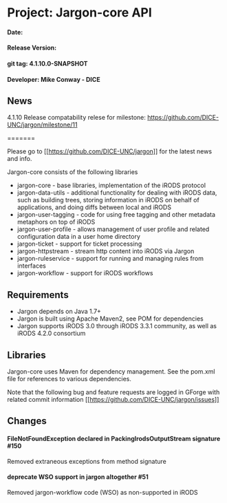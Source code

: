 
# Project: Jargon-core API
#### Date: 
#### Release Version:
#### git tag: 4.1.10.0-SNAPSHOT
#### Developer: Mike Conway - DICE

## News

4.1.10 Release compatability relese
for milestone: https://github.com/DICE-UNC/jargon/milestone/11

=======

Please go to [[https://github.com/DICE-UNC/jargon]] for the latest news and info.

Jargon-core consists of the following libraries

* jargon-core - base libraries, implementation of the iRODS protocol
* jargon-data-utils - additional functionality for dealing with iRODS data, such as building trees, storing information in iRODS on behalf of applications, and doing diffs between local and iRODS
* jargon-user-tagging - code for using free tagging and other metadata metaphors on top of iRODS
* jargon-user-profile - allows management of user profile and related configuration data in a user home directory
* jargon-ticket - support for ticket processing
* jargon-httpstream - stream http content into iRODS via Jargon
* jargon-ruleservice - support for running and managing rules from interfaces
* jargon-workflow - support for iRODS workflows

## Requirements

* Jargon depends on Java 1.7+
* Jargon is built using Apache Maven2, see POM for dependencies
* Jargon supports iRODS 3.0 through iRODS 3.3.1 community, as well as iRODS 4.2.0 consortium

## Libraries

Jargon-core uses Maven for dependency management.  See the pom.xml file for references to various dependencies.

Note that the following bug and feature requests are logged in GForge with related commit information [[https://github.com/DICE-UNC/jargon/issues]]

## Changes

#### FileNotFoundException declared in PackingIrodsOutputStream signature #150

Removed extraneous exceptions from method signature

#### deprecate WSO support in jargon altogether #51

Removed jargon-workflow code (WSO) as non-supported in iRODS

